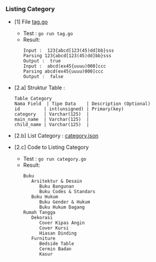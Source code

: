 ### Listing Category

* [1] File [tag.go](./tag.go)
  * Test : `go run tag.go`
  * Result: 
    ```
    Input :  123{abcd[123(45)dd]bb}sss
    Parsing 123{abcd[123(45)dd]bb}sss
    Output :  true
    Input :  abcd(ex45{uuuu)000]ccc
    Parsing abcd(ex45{uuuu)000]ccc
    Output :  false
    ```
    
* [2.a] Struktur Table :
    ```
    Table Category
    Nama Field  | Tipe Data    | Description (Optional)
    id         | int(unsigned) | Primary(key)
    category   | Varchar(125)  |
    main_name  | Varchar(125)  |
    child_name | Varchar(125)  |
    ```
* [2.b] List Category : [category.json](./category.json)
* [2.c] Code to Listing Category
  * Test : `go run category.go`
  * Result: 
    ```
    Buku
       Arsitektur & Desain
          Buku Bangunan
          Buku Codes & Standars
       Buku Hukum
          Buku Gender & Hukum
          Buku Hukum Dagang
    Rumah Tangga
       Dekorasi
          Cover Kipas Angin
          Cover Kursi
          Hiasan Dinding
       Furniture
          Bedside Table
          Cermin Badan
          Kasur
    ```
